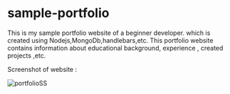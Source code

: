 # sample-portfolio
This is my sample portfolio website of a beginner developer.
which is created using Nodejs,MongoDb,handlebars,etc.
This portfolio website contains information about educational background, experience , created projects ,etc.

Screenshot of website : 

![portfolioSS](https://user-images.githubusercontent.com/108925192/182306474-11b0c0bf-ccb3-49e8-8975-c3b4a5720252.png)
